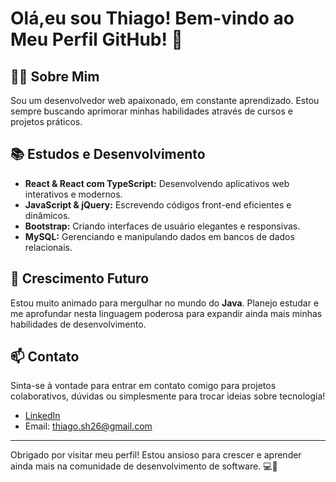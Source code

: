 # Olá,eu sou Thiago! Bem-vindo ao Meu Perfil GitHub! 👋

## 👨‍💻 Sobre Mim
Sou um desenvolvedor web apaixonado, em constante aprendizado. Estou sempre buscando aprimorar minhas habilidades através de cursos e projetos práticos. 

## 📚 Estudos e Desenvolvimento
- **React & React com TypeScript:** Desenvolvendo aplicativos web interativos e modernos.
- **JavaScript & jQuery:** Escrevendo códigos front-end eficientes e dinâmicos.
- **Bootstrap:** Criando interfaces de usuário elegantes e responsivas.
- **MySQL:** Gerenciando e manipulando dados em bancos de dados relacionais.

## 🌱 Crescimento Futuro
Estou muito animado para mergulhar no mundo do **Java**. Planejo estudar e me aprofundar nesta linguagem poderosa para expandir ainda mais minhas habilidades de desenvolvimento.

## 📫 Contato
Sinta-se à vontade para entrar em contato comigo para projetos colaborativos, dúvidas ou simplesmente para trocar ideias sobre tecnologia!

- [LinkedIn]([(https://www.linkedin.com/in/thiago-heinle-sanchez/)](https://www.linkedin.com/in/thiago-heinle-sanchez/))
- Email: thiago.sh26@gmail.com

---

Obrigado por visitar meu perfil! Estou ansioso para crescer e aprender ainda mais na comunidade de desenvolvimento de software. 💻🚀
